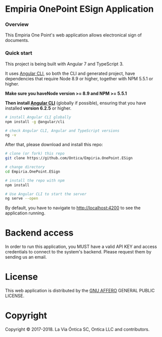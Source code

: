 # Empiria OnePoint ESign Application

### Overview

This Empiria One Point's web application allows electronical sign of documents.

### Quick start

This project is being built with Angular 7 and TypeScript 3.

It uses [Angular CLI](https://github.com/angular/angular-cli), so both the CLI and generated project, have dependencies that require Node 8.9 or higher, together with NPM 5.5.1 or higher.

**Make sure you haveNode version >= 8.9 and NPM >= 5.5.1**

**Then install [Angular CLI](https://github.com/angular/angular-cli)** (globally if possible), ensuring that you have installed **version 6.2.5** or higher.

```bash
# install Angular CLI globally
npm install -g @angular/cli

# check Angular CLI, Angular and TypeScript versions
ng -v
```

After that, please download and install this repo:

```bash
# clone (or fork) this repo
git clone https://github.com/Ontica/Empiria.OnePoint.ESign

# change directory
cd Empiria.OnePoint.ESign

# install the repo with npm
npm install

# Use Angular CLI to start the server
ng serve --open
```

By default, you have to navigate to [http://localhost:4200](http://localhost:4200) to see the application running.

# Backend access

In order to run this application, you MUST have a valid API KEY and access credentials to connect to the system's backend. Please request them by sending us an email.

# License

This web application is distributed by the [GNU AFFERO](https://github.com/Ontica/Empiria.OnePoint.ESign/blob/master/LICENSE.txt) GENERAL PUBLIC LICENSE.

# Copyright

Copyright © 2017-2018. La Vía Óntica SC, Ontica LLC and contributors.
